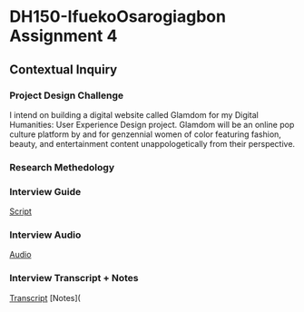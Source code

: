 # DH150-IfuekoOsarogiagbon Assignment 4

## Contextual Inquiry 
### Project Design Challenge
I intend on building a digital website called Glamdom for my Digital Humanities: User Experience Design project. Glamdom will be an online pop culture platform by and for genzennial women of color featuring fashion, beauty, and entertainment content unappologetically from their perspective. 

### Research Methedology

### Interview Guide
[Script](https://docs.google.com/document/d/1EU9PVCJ6-a6tLO-zsngldFhxsHj1fIoevs-xfk09LrA/edit?usp=sharing) 
### Interview Audio
[Audio](https://drive.google.com/file/d/1SoDhXJwwj-AQDrAgBJRvZ73G5EUARzmf/view?usp=sharing)

### Interview Transcript + Notes
[Transcript](https://otter.ai/s/O_jNWCO_QPqRxJ1Fn7rPhQ) 
[Notes](
